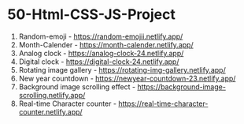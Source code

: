 # 50-Html-CSS-JS-Project

1) Random-emoji - https://random-emojii.netlify.app/
2) Month-Calender - https://month-calender.netlify.app/
3) Analog clock - https://analog-clock-24.netlify.app/
4) Digital clock - https://digital-clock-24.netlify.app/
5) Rotating image gallery - https://rotating-img-gallery.netlify.app/
6) New year countdown - https://newyear-countdown-23.netlify.app/
7) Background image scrolling effect - https://background-image-scrolling.netlify.app/
8) Real-time Character counter - https://real-time-character-counter.netlify.app/

